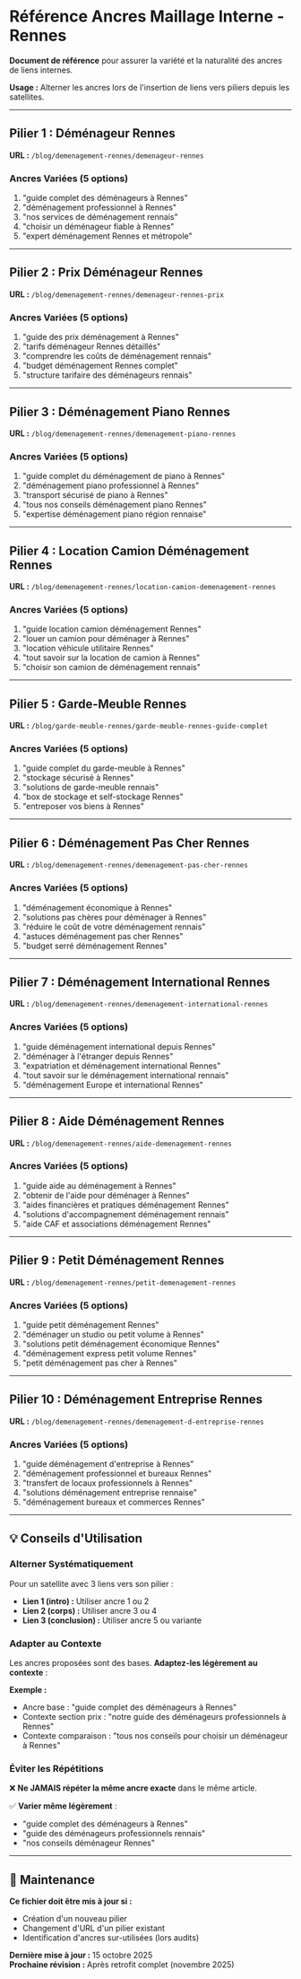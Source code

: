 # Référence Ancres Maillage Interne - Rennes

**Document de référence** pour assurer la variété et la naturalité des ancres de liens internes.

**Usage :** Alterner les ancres lors de l'insertion de liens vers piliers depuis les satellites.

---

## Pilier 1 : Déménageur Rennes
**URL :** `/blog/demenagement-rennes/demenageur-rennes`

### Ancres Variées (5 options)

1. "guide complet des déménageurs à Rennes"
2. "déménagement professionnel à Rennes"
3. "nos services de déménagement rennais"
4. "choisir un déménageur fiable à Rennes"
5. "expert déménagement Rennes et métropole"

---

## Pilier 2 : Prix Déménageur Rennes
**URL :** `/blog/demenagement-rennes/demenageur-rennes-prix`

### Ancres Variées (5 options)

1. "guide des prix déménagement à Rennes"
2. "tarifs déménageur Rennes détaillés"
3. "comprendre les coûts de déménagement rennais"
4. "budget déménagement Rennes complet"
5. "structure tarifaire des déménageurs rennais"

---

## Pilier 3 : Déménagement Piano Rennes
**URL :** `/blog/demenagement-rennes/demenagement-piano-rennes`

### Ancres Variées (5 options)

1. "guide complet du déménagement de piano à Rennes"
2. "déménagement piano professionnel à Rennes"
3. "transport sécurisé de piano à Rennes"
4. "tous nos conseils déménagement piano Rennes"
5. "expertise déménagement piano région rennaise"

---

## Pilier 4 : Location Camion Déménagement Rennes
**URL :** `/blog/demenagement-rennes/location-camion-demenagement-rennes`

### Ancres Variées (5 options)

1. "guide location camion déménagement Rennes"
2. "louer un camion pour déménager à Rennes"
3. "location véhicule utilitaire Rennes"
4. "tout savoir sur la location de camion à Rennes"
5. "choisir son camion de déménagement rennais"

---

## Pilier 5 : Garde-Meuble Rennes
**URL :** `/blog/garde-meuble-rennes/garde-meuble-rennes-guide-complet`

### Ancres Variées (5 options)

1. "guide complet du garde-meuble à Rennes"
2. "stockage sécurisé à Rennes"
3. "solutions de garde-meuble rennais"
4. "box de stockage et self-stockage Rennes"
5. "entreposer vos biens à Rennes"

---

## Pilier 6 : Déménagement Pas Cher Rennes
**URL :** `/blog/demenagement-rennes/demenagement-pas-cher-rennes`

### Ancres Variées (5 options)

1. "déménagement économique à Rennes"
2. "solutions pas chères pour déménager à Rennes"
3. "réduire le coût de votre déménagement rennais"
4. "astuces déménagement pas cher Rennes"
5. "budget serré déménagement Rennes"

---

## Pilier 7 : Déménagement International Rennes
**URL :** `/blog/demenagement-rennes/demenagement-international-rennes`

### Ancres Variées (5 options)

1. "guide déménagement international depuis Rennes"
2. "déménager à l'étranger depuis Rennes"
3. "expatriation et déménagement international Rennes"
4. "tout savoir sur le déménagement international rennais"
5. "déménagement Europe et international Rennes"

---

## Pilier 8 : Aide Déménagement Rennes
**URL :** `/blog/demenagement-rennes/aide-demenagement-rennes`

### Ancres Variées (5 options)

1. "guide aide au déménagement à Rennes"
2. "obtenir de l'aide pour déménager à Rennes"
3. "aides financières et pratiques déménagement Rennes"
4. "solutions d'accompagnement déménagement rennais"
5. "aide CAF et associations déménagement Rennes"

---

## Pilier 9 : Petit Déménagement Rennes
**URL :** `/blog/demenagement-rennes/petit-demenagement-rennes`

### Ancres Variées (5 options)

1. "guide petit déménagement Rennes"
2. "déménager un studio ou petit volume à Rennes"
3. "solutions petit déménagement économique Rennes"
4. "déménagement express petit volume Rennes"
5. "petit déménagement pas cher à Rennes"

---

## Pilier 10 : Déménagement Entreprise Rennes
**URL :** `/blog/demenagement-rennes/demenagement-d-entreprise-rennes`

### Ancres Variées (5 options)

1. "guide déménagement d'entreprise à Rennes"
2. "déménagement professionnel et bureaux Rennes"
3. "transfert de locaux professionnels à Rennes"
4. "solutions déménagement entreprise rennaise"
5. "déménagement bureaux et commerces Rennes"

---

## 💡 Conseils d'Utilisation

### Alterner Systématiquement

Pour un satellite avec 3 liens vers son pilier :
- **Lien 1 (intro) :** Utiliser ancre 1 ou 2
- **Lien 2 (corps) :** Utiliser ancre 3 ou 4
- **Lien 3 (conclusion) :** Utiliser ancre 5 ou variante

### Adapter au Contexte

Les ancres proposées sont des bases. **Adaptez-les légèrement au contexte** :

**Exemple :**
- Ancre base : "guide complet des déménageurs à Rennes"
- Contexte section prix : "notre guide des déménageurs professionnels à Rennes"
- Contexte comparaison : "tous nos conseils pour choisir un déménageur à Rennes"

### Éviter les Répétitions

❌ **Ne JAMAIS répéter la même ancre exacte** dans le même article.

✅ **Varier même légèrement** :
- "guide complet des déménageurs à Rennes"
- "guide des déménageurs professionnels rennais"
- "nos conseils déménageur Rennes"

---

## 🔄 Maintenance

**Ce fichier doit être mis à jour si :**
- Création d'un nouveau pilier
- Changement d'URL d'un pilier existant
- Identification d'ancres sur-utilisées (lors audits)

**Dernière mise à jour :** 15 octobre 2025  
**Prochaine révision :** Après retrofit complet (novembre 2025)

